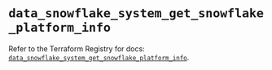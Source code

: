 # `data_snowflake_system_get_snowflake_platform_info`

Refer to the Terraform Registry for docs: [`data_snowflake_system_get_snowflake_platform_info`](https://registry.terraform.io/providers/snowflake-labs/snowflake/0.87.1/docs/data-sources/system_get_snowflake_platform_info).
